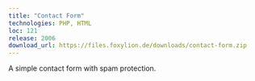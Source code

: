 ```yaml
---
title: "Contact Form"
technologies: PHP, HTML
loc: 121
release: 2006
download_url: https://files.foxylion.de/downloads/contact-form.zip
---
```


A simple contact form with spam protection.
